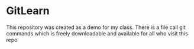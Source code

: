 # GitLearn

This repository was created as a demo for my class. 
There is a file call git commands which is freely downloadable and available for all who visit this repo

